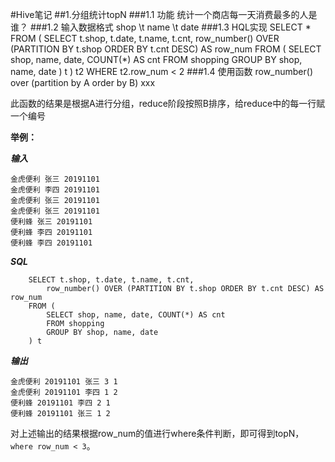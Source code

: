 #Hive笔记
##1.分组统计topN
###1.1 功能
统计一个商店每一天消费最多的人是谁？
###1.2 输入数据格式
	shop \t name \t date
###1.3 HQL实现
		SELECT *
		FROM (
			SELECT t.shop, t.date, t.name, t.cnt, row_number() OVER (PARTITION BY t.shop ORDER BY t.cnt DESC) AS 
				row_num
			FROM (
				SELECT shop, name, date, COUNT(*) AS cnt
				FROM shopping
				GROUP BY shop, name, date
			) t
		) t2
		WHERE t2.row_num < 2
###1.4 使用函数
row_number() over (partition by A order by B) xxx

此函数的结果是根据A进行分组，reduce阶段按照B排序，给reduce中的每一行赋一个编号

**举例：**

***输入***

	金虎便利 张三 20191101
	金虎便利 李四 20191101
	金虎便利 张三 20191101
	金虎便利 张三 20191101
	便利蜂 张三 20191101
	便利蜂 李四 20191101
	便利蜂 李四 20191101

***SQL***

		SELECT t.shop, t.date, t.name, t.cnt, 
			row_number() OVER (PARTITION BY t.shop ORDER BY t.cnt DESC) AS row_num
		FROM (
			SELECT shop, name, date, COUNT(*) AS cnt
			FROM shopping
			GROUP BY shop, name, date
		) t	

***输出***

	金虎便利 20191101 张三 3 1
	金虎便利 20191101 李四 1 2
	便利蜂 20191101 李四 2 1
	便利蜂 20191101 张三 1 2

对上述输出的结果根据row_num的值进行where条件判断，即可得到topN，`where row_num < 3`。

